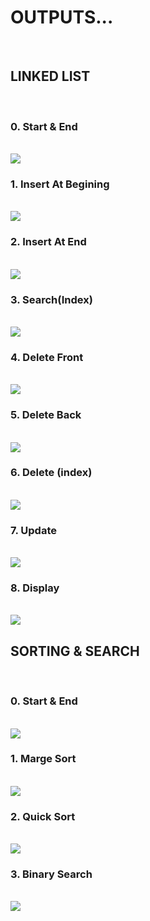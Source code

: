 <h1>OUTPUTS...</h1>
<br>
<h2>LINKED LIST</h2>
<br>
<h3>0. Start & End</h3>
<br>
<img src="./image/llstartend.png">
<br>
<h3>1. Insert At Begining</h3>
<br>
<img src="./image/llinsertfront.png">
<br>
<h3>2. Insert At End</h3>
<br>
<img src="./image/insertback.png">
<br>
<h3>3. Search(Index) </h3>
<br>
<img src="./image/searchll.png">
<br>
<h3>4. Delete Front</h3>
<br>
<img src="./image/deletef.png">
<br>
<h3>5. Delete Back</h3>
<br>
<img src="./image/deleteb.png">
<br>
<h3>6. Delete (index)</h3>
<br>
<img src="./image/delete.png">
<br>
<h3>7. Update</h3>
<br>
<img src="./image/update.png">
<br>
<h3>8. Display</h3>
<br>
<img src="./image/display.png">
<br>
<h2>SORTING & SEARCH</h2>
<br>
<h3>0. Start & End</h3>
<br>
<img src="./image/display.png">
<br>
<h3>1. Marge Sort</h3>
<br>
<img src="./image/marge.png">
<br>
<h3>2. Quick Sort</h3>
<br>
<img src="./image/marge.png">
<br>
<h3>3. Binary Search</h3>
<br>
<img src="./image/marge.png">
<br>